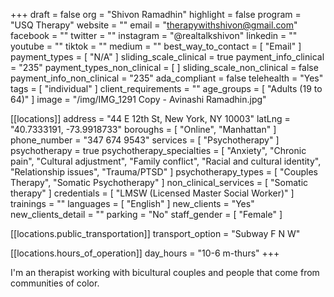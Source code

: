 +++
draft = false
org = "Shivon Ramadhin"
highlight = false
program = "USQ Therapy"
website = ""
email = "therapywithshivon@gmail.com"
facebook = ""
twitter = ""
instagram = "@realtalkshivon"
linkedin = ""
youtube = ""
tiktok = ""
medium = ""
best_way_to_contact = [ "Email" ]
payment_types = [ "N/A" ]
sliding_scale_clinical = true
payment_info_clinical = "235"
payment_types_non_clinical = [ ]
sliding_scale_non_clinical = false
payment_info_non_clinical = "235"
ada_compliant = false
telehealth = "Yes"
tags = [ "individual" ]
client_requirements = ""
age_groups = [ "Adults (19 to 64)" ]
image = "/img/IMG_1291 Copy - Avinashi Ramadhin.jpg"

[[locations]]
address = "44 E 12th St, New York, NY 10003"
latLng = "40.7333191, -73.9918733"
boroughs = [ "Online", "Manhattan" ]
phone_number = "347 674 9543"
services = [ "Psychotherapy" ]
psychotherapy = true
psychotherapy_specialties = [
  "Anxiety",
  "Chronic pain",
  "Cultural adjustment",
  "Family conflict",
  "Racial and cultural identity",
  "Relationship issues",
  "Trauma/PTSD"
]
psychotherapy_types = [ "Couples Therapy", "Somatic Psychotherapy" ]
non_clinical_services = [ "Somatic therapy" ]
credentials = [ "LMSW (Licensed Master Social Worker)" ]
trainings = ""
languages = [ "English" ]
new_clients = "Yes"
new_clients_detail = ""
parking = "No"
staff_gender = [ "Female" ]

  [[locations.public_transportation]]
  transport_option = "Subway F N W"

  [[locations.hours_of_operation]]
  day_hours = "10-6 m-thurs"
+++

I'm an therapist working with bicultural couples and people that come from communities of color.
